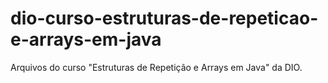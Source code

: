 # dio-curso-estruturas-de-repeticao-e-arrays-em-java
 Arquivos do curso "Estruturas de Repetição e Arrays em Java" da DIO.
